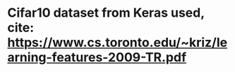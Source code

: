 # Cifar10 dataset from Keras used, cite: https://www.cs.toronto.edu/~kriz/learning-features-2009-TR.pdf
